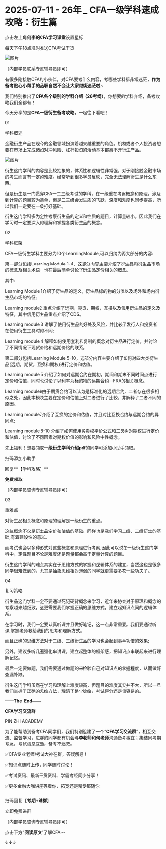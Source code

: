 # 2025-07-11 - 26年 _ CFA一级学科速成攻略：衍生篇

点击左上角**何李的CFA学习课堂**设置星标

每天下午18点准时推送CFA考试干货

![图片](https://mmbiz.qpic.cn/mmbiz_png/X893I6ibJ7AMibTGPNF5eBQNibSRykX50tibicKNB8ZgruBMjArP63WjKccfwr4BlZKE9d3Oqepr70sTRT3XiatW7LicQ/640?wx_fmt=png&from=appmsg&tp=webp&wxfrom=5&wx_lazy=1)

（内部学员联系专属辅导员即可）

有很多刚接触CFA的小伙伴，对CFA要考什么内容，考哪些学科都非常迷茫，**作为备考贴心小帮手的品职自然不会让大家继续迷茫啦~**

我们特别推出了**CFA各个级别的学科介绍（26考纲）**，你想要的学科介绍，备考攻略我们全都有！

今天分享的是**CFA一级衍生备考攻略**，一起往下看吧！

01

学科概述

金融衍生产品在现今的金融领域扮演着越来越重要的角色。机构或者个人投资者想要在市场上完成诸如对冲风险、杠杆投资的活动基本都离不开衍生产品。

![图片](https://mmbiz.qpic.cn/mmbiz_png/QkjvmbC1CD0zJ9hBlrElSv4ZqETGn3otgH8VHW1QuoOec3JMAbUyr0iaurJy4DPHBwUsDXiadJ3aha4CvJwyYVew/640?tp=webp&wxfrom=5&wx_lazy=1)

衍生这门学科的内容是比较抽象的，体系性和逻辑性非常强，对于刚接触金融市场的考生而言有一定的难度。经常听到很多学员反映，完全无法理解衍生是什么东西。

但是衍生是一门贯穿CFA一二三级考试的学科，在一级重在考察概念和原理，涉及到计算的题目较为简单，但是二三级会发生质的飞跃，深度和难度也同步提高，所以我们一定要在一级打好基础。

衍生这门学科多为定性考察衍生品的定义和性质的题目，计算量较小。因此我们在学习时一定要深入的理解和掌握各类衍生品的概念。

02

学科框架

CFA一级衍生学科主要分为10个LearningModule,可以归纳为两大部分的内容:

第一部分包括Learning Module 1-4，这部分内容主要介绍了衍生品和衍生品市场的概念及相关术语，也在最后简单讨论了衍生品定价相关的概念。

其中:

Learning Module 1介绍了衍生品的定义，衍生品标的物的分类以及场外和场内衍生品市场的特征;

Learning module2 重点介绍了远期，期货，期权，互换以及信用衍生品的定义及特征，其中信用衍生品重点介绍了CDS。

Learning module 3 讲解了使用衍生品的好处及风险，并比较了发行人和投资者在使用衍生工具时的不同;

Learning module 4 解释如何使用套利和复制的概念对衍生品进行定价，并讨论了不同情况下现货价格和远期价格的联系。

第二部分包括Learning Module 5-10，这部分内容主要介绍了如何对四大类衍生品(远期，期货，互换和期权)进行定价和估值。

Learning module 5 介绍了如何对远期合约在期初，期间和期末不同时间点进行定价和估值，同时也讨论了以利率为标的物的远期合约--FRA的相关概念。

Learning module6由于期货合约可以认为是标准化的远期合约，二者存在很多相似之处，因此本模块主要在定价和估值上对二者进行了比较，并解释了二者不同的原因。

Learning module7介绍了互换的定价和估值，并且对比互换合约与远期合约的异同点;

Learning module 8-10 介绍了如何使用买卖权平价公式和二叉树对期权进行定价和估值，讨论了不同因素对期权价值的影响和风险中性概念。


先上福利！想要领取一**级衍生学科介绍pdf**的同学可添加小助手领取。


扫码添加小助手

回复**【学科攻略】**

**免费领取**


（内部学员咨询专属辅导员即可）

03

重难点

对衍生品相关概念和原理的理解是一级衍生的重点。

这些概念不仅是衍生品定价和估值的基础，同样也是我们学习二级、三级衍生的基础,有着建设性的意义。

而考试也会以多种形式对这些概念和原理进行考察,因此可以说在一级衍生这门学科中，定性题目不论是难度还是题量都会高于定量计算的题目。

衍生这门学科的难点其实在于思维方式的掌握和逻辑体系的建立，当然这也是很多同学很难做到的，尤其是抽象思维相对薄弱的同学就更需要多花一些功夫了。

04

复习策略

衍生品这门学科一定不要通过死记硬背概念来学习，近年来协会对于原理和概念的考察越来越细致，这更需要我们掌握正确的思维方式，建立起知识点间的逻辑体系。

在学习时，我们一定要认真听课并且做好笔记，这一点非常重要。我们要通过听课,掌握老师教给我们的思考和理解方式。

而且正确的思维方法对于二级、三级衍生品的学习也会起到事半功倍的效果;

另外，建议多听几遍强化串讲课，建立起整体的框架感，把知识点串联起来进行理解记忆。

最后一定要做题，我们需要通过做题的来检验自己对知识点的掌握程度，从而做好查漏补缺。

衍生这门学科虽然在学习和理解上难度较高，但题目的难度其实并不大，所以一旦我们掌握了正确的思维方法，理清了整个脉络，考试得分还是很容易的。

**——The  End——**

**CFA学习交流群**

PIN ZHI ACADEMY

为了能帮助到备考CFA同学们，我们特别组建了一个“**CFA学习交流群**”，相互交流、监督学习，进群的同学都有机会与**李老师和何老师**沟通备考事宜；集结同考期考友，考试信息互通，备考不迷茫。

✅CFA专业老师/考试大神在群，答疑解惑！

✅知识点随时上传，同学随时讨论！

✅考试资讯、最新干货资料、学霸考经同步分享！

✅更多金融大咖讲座等着你，拓宽还是精专都随你

![]()![]()![]()

扫码回复【**考期+进群**】

立即免费进群

![]()![]()![]()  
（内部学员咨询专属辅导员即可）


点击下方“**阅读原文**”了解CFA～

↓↓↓